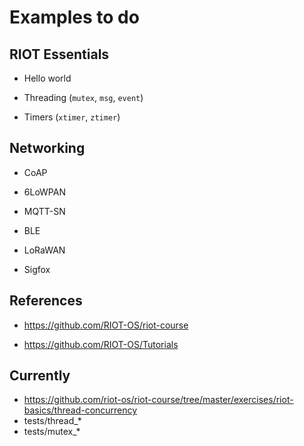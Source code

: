 # Examples to do

## RIOT Essentials

- Hello world

- Threading (`mutex`, `msg`, `event`)

- Timers (`xtimer`, `ztimer`)

## Networking

- CoAP

- 6LoWPAN

- MQTT-SN

- BLE

- LoRaWAN

- Sigfox

## References

- https://github.com/RIOT-OS/riot-course

- https://github.com/RIOT-OS/Tutorials

## Currently

- https://github.com/riot-os/riot-course/tree/master/exercises/riot-basics/thread-concurrency
- tests/thread_*
- tests/mutex_*
